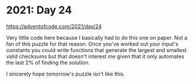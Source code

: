 # 2021: Day 24

https://adventofcode.com/2021/day/24

Very little code here because I basically had to do this one on paper. Not a fan
of this puzzle for that reason. Once you've worked out your input's constants
you could write functions that generate the largest and smallest valid checksums
but that doesn't interest me given that it only automates the last 2% of finding
the solution.

I sincerely hope tomorrow's puzzle isn't like this.
